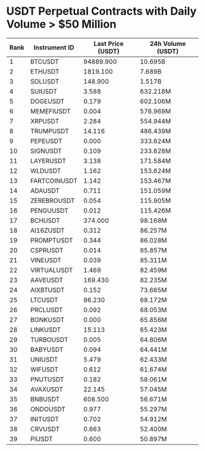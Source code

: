 # USDT Perpetual Contracts with Daily Volume > $50 Million

| Rank | Instrument ID | Last Price (USDT) | 24h Volume (USDT) |
|------|---------------|-------------------|-------------------|
| 1 | BTCUSDT | 94889.900 | 10.695B |
| 2 | ETHUSDT | 1819.100 | 7.689B |
| 3 | SOLUSDT | 148.900 | 1.517B |
| 4 | SUIUSDT | 3.588 | 632.218M |
| 5 | DOGEUSDT | 0.179 | 602.106M |
| 6 | MEMEFIUSDT | 0.004 | 576.969M |
| 7 | XRPUSDT | 2.284 | 554.944M |
| 8 | TRUMPUSDT | 14.116 | 486.439M |
| 9 | PEPEUSDT | 0.000 | 333.624M |
| 10 | SIGNUSDT | 0.109 | 233.628M |
| 11 | LAYERUSDT | 3.138 | 171.584M |
| 12 | WLDUSDT | 1.162 | 153.624M |
| 13 | FARTCOINUSDT | 1.142 | 153.467M |
| 14 | ADAUSDT | 0.711 | 151.059M |
| 15 | ZEREBROUSDT | 0.054 | 115.905M |
| 16 | PENGUUSDT | 0.012 | 115.426M |
| 17 | BCHUSDT | 374.000 | 98.168M |
| 18 | AI16ZUSDT | 0.312 | 86.257M |
| 19 | PROMPTUSDT | 0.344 | 86.028M |
| 20 | CSPRUSDT | 0.014 | 85.857M |
| 21 | VINEUSDT | 0.039 | 85.311M |
| 22 | VIRTUALUSDT | 1.469 | 82.459M |
| 23 | AAVEUSDT | 169.430 | 82.235M |
| 24 | AIXBTUSDT | 0.152 | 73.665M |
| 25 | LTCUSDT | 86.230 | 68.172M |
| 26 | PRCLUSDT | 0.092 | 68.053M |
| 27 | BONKUSDT | 0.000 | 65.856M |
| 28 | LINKUSDT | 15.113 | 65.423M |
| 29 | TURBOUSDT | 0.005 | 64.806M |
| 30 | BABYUSDT | 0.094 | 64.441M |
| 31 | UNIUSDT | 5.479 | 62.433M |
| 32 | WIFUSDT | 0.612 | 61.674M |
| 33 | PNUTUSDT | 0.182 | 58.061M |
| 34 | AVAXUSDT | 22.145 | 57.045M |
| 35 | BNBUSDT | 608.500 | 56.671M |
| 36 | ONDOUSDT | 0.977 | 55.297M |
| 37 | INITUSDT | 0.702 | 54.912M |
| 38 | CRVUSDT | 0.663 | 52.400M |
| 39 | PIUSDT | 0.600 | 50.897M |
